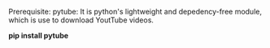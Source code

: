 Prerequisite:
pytube: It is python's lightweight and depedency-free module, which is use to download YoutTube videos.

**pip install pytube**
